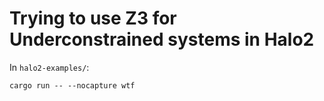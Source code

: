 # Trying to use Z3 for Underconstrained systems in Halo2

In `halo2-examples/`:

`cargo run -- --nocapture wtf`
